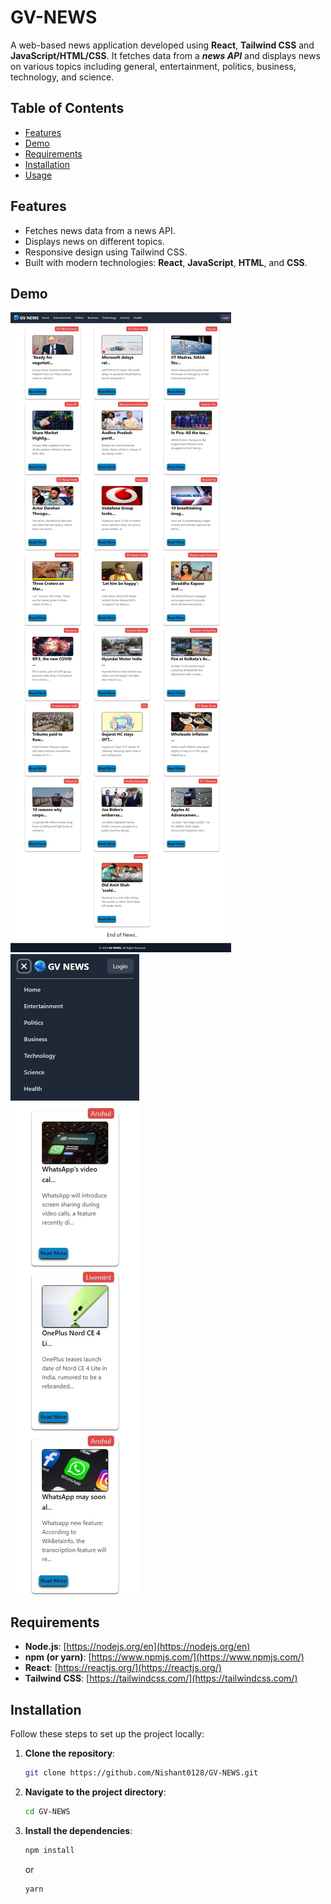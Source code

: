 # GV-NEWS

A web-based news application developed using **React**, **Tailwind CSS** and **JavaScript/HTML/CSS**. It fetches data from a **_news API_** and displays news on various topics including general, entertainment, politics, business, technology, and science.

## Table of Contents

- [Features](#features)
- [Demo](#demo)
- [Requirements](#requirements)
- [Installation](#installation)
- [Usage](#usage)

## Features

- Fetches news data from a news API.
- Displays news on different topics.
- Responsive design using Tailwind CSS.
- Built with modern technologies: **React**, **JavaScript**, **HTML**, and **CSS**.

## Demo

![Screenshot 1](Demo/screenshot1.jpeg)
![Screenshot 2](Demo/screenshot2.jpeg)

## Requirements

- **Node.js**: [https://nodejs.org/en](https://nodejs.org/en)
- **npm (or yarn)**: [https://www.npmjs.com/](https://www.npmjs.com/)
- **React**: [https://reactjs.org/](https://reactjs.org/)
- **Tailwind CSS**: [https://tailwindcss.com/](https://tailwindcss.com/)

## Installation

Follow these steps to set up the project locally:

1. **Clone the repository**:

   ```bash
   git clone https://github.com/Nishant0128/GV-NEWS.git
   ```

2. **Navigate to the project directory**:

   ```bash
   cd GV-NEWS
   ```

3. **Install the dependencies**:
   ```bash
   npm install
   ```
   or
   ```bash
   yarn
   ```
